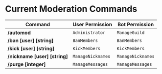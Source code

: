 # Current Moderation Commands
Command | User Permission | Bot Permission
--- | --- | ---
**/automod** | `Administrator` | `ManageGuild`
**/ban [user] [string]** | `BanMembers` | `BanMembers`
**/kick [user] [string]** | `KickMembers` | `KickMembers`
**/nickname [user] [string]** | `ManageNicknames` | `ManageNicknames`
**/purge [integer]** | `ManageMessages` | `ManageMessages`
